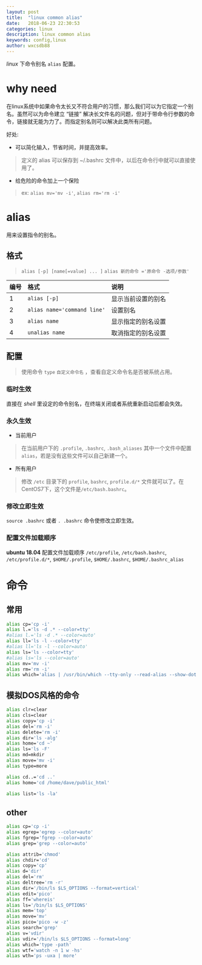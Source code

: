 ```yaml
---
layout: post
title:  "linux common alias"
date:   2018-06-23 22:30:53
categories: linux
description: linux common alias
keywords: config,linux
author: wxcsdb88
---
```


*linux* 下命令别名 `alias` 配置。

# why need

在linux系统中如果命令太长又不符合用户的习惯，那么我们可以为它指定一个别名。虽然可以为命令建立 “链接” 解决长文件名的问题，但对于带命令行参数的命令，链接就无能为力了。而指定别名则可以解决此类所有问题。

好处:

- 可以简化输入，节省时间，并提高效率。
> 定义的 alias 可以保存到 ~/.bashrc 文件中，以后在命令行中就可以直接使用了。
- 给危险的命令加上一个保险

>ex: `alias mv='mv -i'`, `alias rm='rm -i'`

# alias

用来设置指令的别名。

## 格式

> `alias [-p] [name[=value] ... ]`
> `alias 新的命令 ='原命令 -选项/参数'`

|编号|格式|说明|
|:--|:--|:--|
|1|`alias [-p]`|显示当前设置的别名|
|2|`alias name='command line'`|设置别名|
|3|`alias name`|显示指定的别名设置|
|4|`unalias name`|取消指定的别名设置|

## 配置

>使用命令 `type` `自定义命令名` ，查看自定义命令名是否被系统占用。

### 临时生效

直接在 *shell* 里设定的命令别名，在终端关闭或者系统重新启动后都会失效。

### 永久生效

- 当前用户
> 在当前用户下的 `.profile`, `.bashrc`, `.bash_aliases` 其中一个文件中配置 `alias`，若是没有这些文件可以自己新建一个。
- 所有用户
> 修改 `/etc` 目录下的 `profile`, `bashrc`, `profile.d/*` 文件就可以了。在CentOS7下，这个文件是`/etc/bash.bashrc`。

### 修改立即生效

`source .bashrc` 或者 `. .bashrc` 命令使修改立即生效。

### 配置文件加载顺序

**ubuntu 18.04** 配置文件加载顺序 `/etc/profile`, `/etc/bash.bashrc`, `/etc/profile.d/*`,  `$HOME/.profile`, `$HOME/.bashrc`, `$HOME/.bashrc_alias`

# 命令

## 常用

```bash
alias cp='cp -i'
alias l.='ls -d .* --color=tty'
#alias l.='ls -d .* --color=auto'
alias ll='ls -l --color=tty'
#alias ll='ls -l --color=auto'
alias ls='ls --color=tty'
#alias ls='ls --color=auto'
alias mv='mv -i'
alias rm='rm -i'
alias which='alias | /usr/bin/which --tty-only --read-alias --show-dot --show-tilde'
```

## 模拟DOS风格的命令

```bash
alias clr=clear
alias cls=clear
alias copy='cp -i'
alias del='rm -i'
alias delete='rm -i'
alias dir='ls -alg'
alias home='cd ~'
alias ls='ls -F'
alias md=mkdir
alias move='mv -i'
alias type=more

alias cd..='cd ..'
alias home='cd /home/dave/public_html'

alias list='ls -la'
```

## other

```bash
alias cp='cp -i'
alias egrep='egrep --color=auto'
alias fgrep='fgrep --color=auto'
alias grep='grep --color=auto'

alias attrib='chmod'
alias chdir='cd'
alias copy='cp'
alias d='dir'
alias del='rm'
alias deltree='rm -r'
alias dir='/bin/ls $LS_OPTIONS --format=vertical'
alias edit='pico'
alias ff='whereis'
alias ls='/bin/ls $LS_OPTIONS'
alias mem='top'
alias move='mv'
alias pico='pico -w -z'
alias search='grep'
alias v='vdir'
alias vdir='/bin/ls $LS_OPTIONS --format=long'
alias which='type -path'
alias wtf='watch -n 1 w -hs'
alias wth='ps -uxa | more'
```